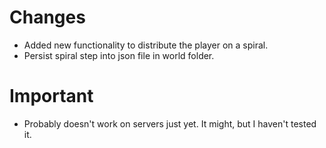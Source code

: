 # Changes
- Added new functionality to distribute the player on a spiral.
- Persist spiral step into json file in world folder.

# Important
- Probably doesn't work on servers just yet. It might, but I haven't tested it.